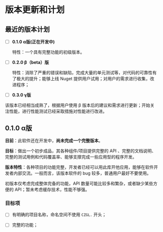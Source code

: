 # 版本更新和计划

## 最近的版本计划

* [ ] **0.1.0 α版\(正在开发中\)**

  特性：一个具有完整功能的初级版本。

* [ ] **0.2.0 β（beta）版**

  特性：消除了严重的错误和缺陷，完成大量的单元测试等，对代码的可靠性有了极大的提升；能够上线 Nuget 提供用户试用；对用户的需求进行收集，改进程序；

* [ ] **0.3.0 γ版**

该版本已经相当成熟了，根据用户使用 β 版本后的建议和需求进行更新；开始关注性能，进行性能测试已经采取措施对性能进行改进。

## 0.1.0 α版

**目前**：此软件还在开发中，**尚未完成一个完整版本**。

**目标**：做出一个初步成品，其各种组件/项目提供完整的 API 、完整的文档说明、完整的测试用例和代码覆盖率、能够支撑完成一些应用型的程序开发。

**版本特性**：各种项目的功能完整，开发者已经可以用此库开他应用，能够在软件开发者内部交流。一般而言，该版本软件的 bug 较多，普通用户最好不要使用。

初版本仅考虑完成整体完备的功能，API 数量可能比较多和繁杂，或者缺少某些方便的 API；暂未考虑缓存技术，性能不够强。

### 目标项

* [ ] 有明确的项目名称，命名空间不使用 `CZGL.` 开头；
* [ ] 完整的功能；

